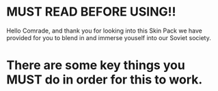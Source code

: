 # MUST READ BEFORE USING!!

Hello Comrade, and thank you for looking into this Skin Pack we have provided for you to blend in and immerse youself into our Soviet society.

# There are some key things you MUST do in order for this to work.


